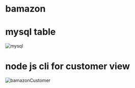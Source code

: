 # bamazon

# mysql table
![mysql](./mysql-640-std.gif)

# node js cli for customer view
![bamazonCustomer](./node-640-std.gif)
